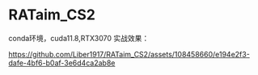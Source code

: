 ﻿# RATaim_CS2
 conda环境，cuda11.8,RTX3070
实战效果：

https://github.com/Liber1917/RATaim_CS2/assets/108458660/e194e2f3-dafe-4bf6-b0af-3e6d4ca2ab8e

